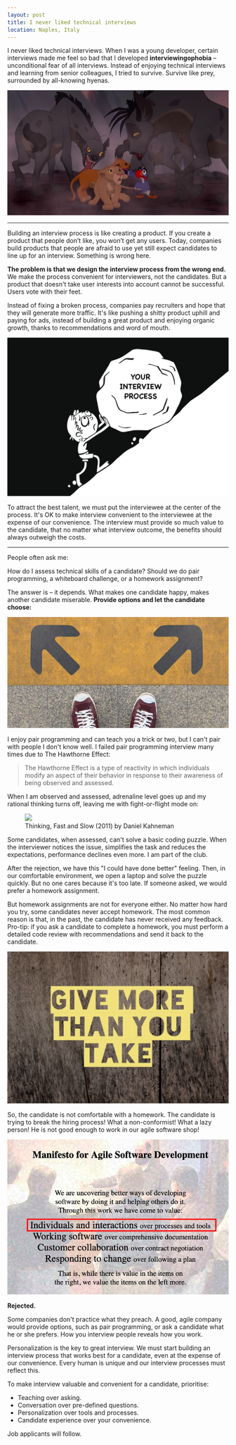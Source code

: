 ```yaml
---
layout: post
title: I never liked technical interviews
location: Naples, Italy
---
```


I never liked technical interviews. When I was a young developer, certain interviews made me feel so bad that I developed **interviewingophobia** – unconditional fear of all interviews. Instead of enjoying technical interviews and learning from senior colleagues, I tried to survive. Survive like prey, surrounded by all-knowing hyenas.

![Hyenas](/images/hyenas.jpg)

---

Building an interview process is like creating a product. If you create a product that people don’t like, you won’t get any users. Today, companies build products that people are afraid to use yet still expect candidates to line up for an interview. Something is wrong here.

**The problem is that we design the interview process from the wrong end.** We make the process convenient for interviewers, not the candidates. But a product that doesn't take user interests into account cannot be successful. Users vote with their feet.

Instead of fixing a broken process, companies pay recruiters and hope that they will generate more traffic. It's like pushing a shitty product uphill and paying for ads, instead of building a great product and enjoying organic growth, thanks to recommendations and word of mouth.

![Pushing A Shitty Product Up The Hill](/images/up_the_hill.jpg)

To attract the best talent, we must put the interviewee at the center of the process. It's OK to make interview convenient to the interviewee at the expense of our convenience. The interview must provide so much value to the candidate, that no matter what interview outcome, the benefits should always outweigh the costs.

---

People often ask me: 

How do I assess technical skills of a candidate? Should we do pair programming, a whiteboard challenge, or a homework assignment?


The answer is – it depends. What makes one candidate happy, makes another candidate miserable. **Provide options and let the candidate choose:**

![Options](/images/options.jpg)

I enjoy pair programming and can teach you a trick or two, but I can't pair with people I don't know well. I failed pair programming interview many times due to The Hawthorne Effect:

> The Hawthorne Effect is a type of reactivity in which individuals modify an aspect of their behavior in response to their awareness of being observed and assessed.


When I am observed and assessed, adrenaline level goes up and my rational thinking turns off, leaving me with fight-or-flight mode on:

<figure>
<img src="https://images.gr-assets.com/books/1317793965l/11468377.jpg">
<figcaption>Thinking, Fast and Slow (2011) by Daniel Kahneman</figcaption>
</figure>

Some candidates, when assessed, can't solve a basic coding puzzle. When the interviewer notices the issue, simplifies the task and reduces the expectations, performance declines even more. I am part of the club.

After the rejection, we have this "I could have done better" feeling. Then, in our comfortable environment, we open a laptop and solve the puzzle quickly. But no one cares because it's too late. If someone asked, we would prefer a homework assignment.

But homework assignments are not for everyone either. No matter how hard you try, some candidates never accept homework. The most common reason is that, in the past, the candidate has never received any feedback. Pro-tip: if you ask a candidate to complete a homework, you must perform a detailed code review with recommendations and send it back to the candidate.

![Give more than you take](/images/give-more-than-you-take.jpg)

So, the candidate is not comfortable with a homework. The candidate is trying to break the hiring process! What a non-conformist! What a lazy person! He is not good enough to work in our agile software shop!

![Agile Manifesto](/images/agile_manifesto.png)

**Rejected.**


Some companies don't practice what they preach. A good, agile company would provide options, such as pair programming, or ask a candidate what he or she prefers. How you interview people reveals how you work.

Personalization is the key to great interview. We must start building an interview process that works best for a candidate, even at the expense of our convenience. Every human is unique and our interview processes must reflect this.

To make interview valuable and convenient for a candidate, prioritise:
* Teaching over asking. 
* Conversation over pre-defined questions.
* Personalization over tools and processes.
* Candidate experience over your convenience.

Job applicants will follow.